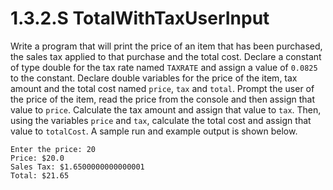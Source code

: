 # 1.3.2.S TotalWithTaxUserInput
Write a program that will print the price of an item that has been purchased, the sales tax applied to that purchase and the total cost. Declare a constant of type double for the tax rate named `TAXRATE` and assign a value of `0.0825` to the constant. Declare double variables for the price of the item, tax amount and the total cost named `price`, `tax` and `total`. Prompt the user of the price of the item, read the price from the console and then assign that value to `price`. Calculate the tax amount and assign that value to `tax`. Then, using the variables `price` and `tax`, calculate the total cost and assign that value to `totalCost`. A sample run and example output is shown below.

```
Enter the price: 20
Price: $20.0
Sales Tax: $1.6500000000000001
Total: $21.65
```